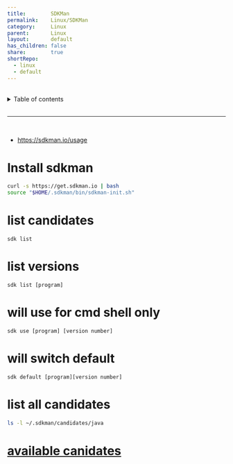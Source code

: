 ```yaml
---
title:        SDKMan
permalink:    Linux/SDKMan
category:     Linux
parent:       Linux
layout:       default
has_children: false
share:        true
shortRepo:
  - linux
  - default    
---
```



<br/>    

<details markdown="block">    
<summary>    
Table of contents    
</summary>    
{: .text-delta }    
1. TOC    
{:toc}    
</details>    

<br/>    

***    

<br/>    

- https://sdkman.io/usage

# Install sdkman

```bash    
curl -s https://get.sdkman.io | bash     
source "$HOME/.sdkman/bin/sdkman-init.sh"     
```    

# list candidates

```shell    
sdk list     
```    

# list versions

```shell    
sdk list [program]     
```    

# will use for cmd shell only

```shell    
sdk use [program] [version number]     
```    

# will switch default

```shell    
sdk default [program][version number]     
```    

# list all candidates

```bash    
ls -l ~/.sdkman/candidates/java    
```    

# [available canidates](https://api.sdkman.io/2/candidates/java/Darwin/versions/list?installed=)  